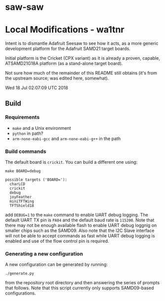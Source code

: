 # saw-saw

# Local Modifications - wa1tnr

Intent is to dismantle Adafruit Seesaw to see how it
acts, as a more generic development platform for the
Adafruit SAMD21 target boards.

Initial platform is the Cricket (CPX variant) as it
is already a proven, capable, ATSAMD21G18A platform
(as a stand-alone target board).


Not sure how much of the remainder of this README still
obtains (it's from the upstream source; was edited here,
somewhat).

Wed 18 Jul 02:07:09 UTC 2018

## Build

### Requirements

* `make` and a Unix environment
* `python` in path?
* `arm-none-eabi-gcc` and `arm-none-eabi-g++` in the path

### Build commands

The default board is `crickit`. You can build a different one using:

```
make BOARD=debug

possible targets ('BOARD='):
  charLCD
  crickit
  debug
  joyFeather
  miniTFTWing
  TFTShield18
```

add `DEBUG=1` to the `make` command to enable UART debug logging. The default UART TX pin is `PA04` and the default baud rate is `115200`. Note that there may not be enough available flash to enable UART debug loggnig on smaller chips such as the SAMD09. Also note that the I2C Slave interface will not be able to accept commands as fast while UART debug logging is enabled and use of the flow control pin is required.

### Generating a new configuration

A new configuration can be generated by running:
```
./generate.py
```
from the repository root directory and then answering the series of prompts that follows. Note that this script currently only supports SAMD09-based configurations.

